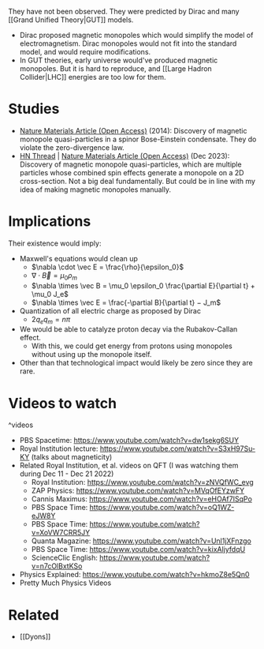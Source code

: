 They have not been observed. They were predicted by Dirac and many [[Grand Unified Theory|GUT]] models.

- Dirac proposed magnetic monopoles which would simplify the model of electromagnetism. Dirac monopoles would not fit into the standard model, and would require modifications.
- In GUT theories, early universe would've produced magnetic monopoles. But it is hard to reproduce, and [[Large Hadron Collider|LHC]] energies are too low for them.
# Studies
- [Nature Materials Article (Open Access)](https://www.nature.com/articles/nmat3905) (2014): Discovery of magnetic monopole quasi-particles in a spinor Bose-Einstein condensate. They do violate the zero-divergence law.
- [HN Thread](https://news.ycombinator.com/item?id=38550994) | [Nature Materials Article (Open Access)](https://www.nature.com/articles/s41563-023-01737-4) (Dec 2023): Discovery of magnetic monopole quasi-particles, which are multiple particles whose combined spin effects generate a monopole on a 2D cross-section. Not a big deal fundamentally. But could be in line with my idea of making magnetic monopoles manually.
# Implications
Their existence would imply:
- Maxwell's equations would clean up
	- $\nabla \cdot \vec E = \frac{\rho}{\epsilon_0}$
	- $\nabla \cdot \vec B = \mu_0 \rho_m$
	- $\nabla \times \vec B = \mu_0 \epsilon_0 \frac{\partial E}{\partial t} + \mu_0 J_e$
	- $\nabla \times \vec E = \frac{-\partial B}{\partial t} − J_m$
- Quantization of all electric charge as proposed by Dirac
	- $2q_eq_m=n\pi$
- We would be able to catalyze proton decay via the Rubakov-Callan effect.
	- With this, we could get energy from protons using monopoles without using up the monopole itself.
- Other than that technological impact would likely be zero since they are rare.
# Videos to watch

^videos

- PBS Spacetime: https://www.youtube.com/watch?v=dw1sekg6SUY
- Royal Institution lecture: https://www.youtube.com/watch?v=S3xH97Su-KY (talks about magneticity)
- Related Royal Institution, et al. videos on QFT (I was watching them during Dec 11 - Dec 21 2022)
	- Royal Institution: https://www.youtube.com/watch?v=zNVQfWC_evg
	- ZAP Physics: https://www.youtube.com/watch?v=MVqOfEYzwFY
	- Cannis Maximus: https://www.youtube.com/watch?v=eHOAf7ISqPo
	- PBS Space Time: https://www.youtube.com/watch?v=oQ1WZ-eJW8Y
	- PBS Space Time: https://www.youtube.com/watch?v=XoVW7CRR5JY
	- Quanta Magazine: https://www.youtube.com/watch?v=Unl1jXFnzgo
	- PBS Space Time: https://www.youtube.com/watch?v=kixAljyfdqU
	- ScienceClic English: https://www.youtube.com/watch?v=n7cOlBxtKSo
- Physics Explained: https://www.youtube.com/watch?v=hkmoZ8e5Qn0
- Pretty Much Physics Videos
# Related
- [[Dyons]]